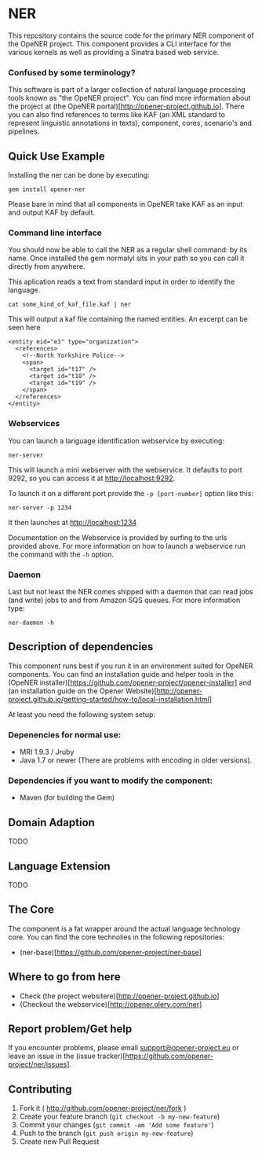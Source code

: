 # NER

This repository contains the source code for the primary NER component of the
OpeNER project. This component provides a CLI interface for the various kernels
as well as providing a Sinatra based web service.

### Confused by some terminology?

This software is part of a larger collection of natural language processing
tools known as "the OpeNER project". You can find more information about the
project at (the OpeNER portal)[http://opener-project.github.io]. There you can
also find references to terms like KAF (an XML standard to represent linguistic
annotations in texts), component, cores, scenario's and pipelines.

Quick Use Example
-----------------

Installing the ner can be done by executing:

    gem install opener-ner

Please bare in mind that all components in OpeNER take KAF as an input and
output KAF by default.

### Command line interface

You should now be able to call the NER as a regular shell
command: by its name. Once installed the gem normalyl sits in your path so you can call it directly from anywhere.

This aplication reads a text from standard input in order to identify the language.

    cat some_kind_of_kaf_file.kaf | ner


This will output a kaf file containing the named entities. An excerpt can be
seen here

```
<entity eid="e3" type="organization">
  <references>
    <!--North Yorkshire Police-->
    <span>
      <target id="t17" />
      <target id="t18" />
      <target id="t19" />
    </span>
  </references>
</entity>
```

### Webservices

You can launch a language identification webservice by executing:

    ner-server

This will launch a mini webserver with the webservice. It defaults to port 9292,
so you can access it at <http://localhost:9292>.

To launch it on a different port provide the `-p [port-number]` option like
this:

    ner-server -p 1234

It then launches at <http://localhost:1234>

Documentation on the Webservice is provided by surfing to the urls provided
above. For more information on how to launch a webservice run the command with
the ```-h``` option.


### Daemon

Last but not least the NER comes shipped with a daemon that
can read jobs (and write) jobs to and from Amazon SQS queues. For more
information type:

    ner-daemon -h


Description of dependencies
---------------------------

This component runs best if you run it in an environment suited for OpeNER
components. You can find an installation guide and helper tools in the (OpeNER
installer)[https://github.com/opener-project/opener-installer] and (an
installation guide on the Opener
Website)[http://opener-project.github.io/getting-started/how-to/local-installation.html]

At least you need the following system setup:

### Depenencies for normal use:

* MRI 1.9.3 / Jruby
* Java 1.7 or newer (There are problems with encoding in older versions).

### Dependencies if you want to modify the component:

* Maven (for building the Gem)

Domain Adaption
---------------

  TODO

Language Extension
------------------

  TODO

The Core
--------

The component is a fat wrapper around the actual language technology core. You
can find the core technolies in the following repositories:

* (ner-base)[https://github.com/opener-project/ner-base]


Where to go from here
---------------------

* Check (the project websitere)[http://opener-project.github.io]
* (Checkout the webservice)[http://opener.olery.com/ner]

Report problem/Get help
-----------------------

If you encounter problems, please email support@opener-project.eu or leave an
issue in the (issue tracker)[https://github.com/opener-project/ner/issues].


Contributing
------------

1. Fork it ( http://github.com/opener-project/ner/fork )
2. Create your feature branch (`git checkout -b my-new-feature`)
3. Commit your changes (`git commit -am 'Add some feature'`)
4. Push to the branch (`git push origin my-new-feature`)
5. Create new Pull Request

